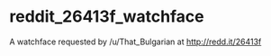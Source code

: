 reddit_26413f_watchface
=======================

A watchface requested by /u/That_Bulgarian at http://redd.it/26413f
